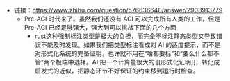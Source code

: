 - 链接：https://www.zhihu.com/question/576636648/answer/2903913779
	- Pre-AGI 时代来了。虽然我们还没有 AGI 可以完成所有人类的工作，但是 Pre-AGI 已经足够强大，强大到可以挑战下面的几个方面
		- rust这种强制标注类型是极大的负担，而完全不标注静态类型又导致错误不能及时发现。如果我们把类型标注看成对 AI 的适度提示，而不是对形式化系统的完备证明，也许就不用在“啥都要标”和“要么什么都不管”两个极端中选择。AI 把一个计算量很大的 [[形式化证明]]，转化成启发式的近似，把静态环节不好保证的约束移到运行时检查。